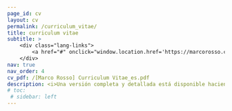 ```yaml
---
page_id: cv
layout: cv
permalink: /curriculum_vitae/
title: curriculum vitae
subtitle: >
    <div class="lang-links">
        <a href="#" onclick="window.location.href='https://marcorosso.com/curriculum_vitae/'; return false;">English</a>&nbsp;|&nbsp;<a href="/it/curriculum_vitae/" hreflang="it">italiano</a>
    </div>
nav: true
nav_order: 4
cv_pdf: /[Marco Rosso] Curriculum Vitae_es.pdf
description: <i>Una versión completa y detallada está disponible haciendo clic en el ícono de PDF.</i>
# toc:
 # sidebar: left
---
```

